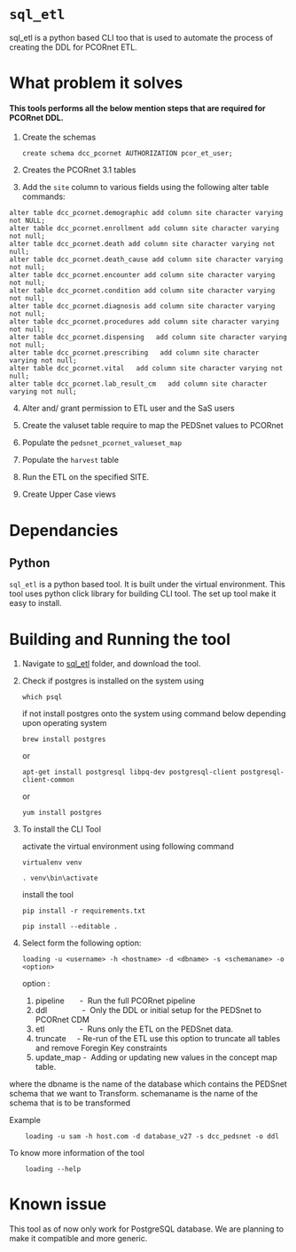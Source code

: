 # `sql_etl`

sql_etl is a python based CLI too that is used to automate the process of creating the DDL for PCORnet ETL.

# What problem it solves

#### This tools performs all the below mention steps that are required for PCORnet DDL.
1. Create the schemas 

	```
	create schema dcc_pcornet AUTHORIZATION pcor_et_user;
	```

2. Creates the PCORnet 3.1 tables

3. Add the `site` column to various fields using the following alter table commands: 

```
alter table dcc_pcornet.demographic add column site character varying not NULL;
alter table dcc_pcornet.enrollment add column site character varying not null;
alter table dcc_pcornet.death add column site character varying not null;
alter table dcc_pcornet.death_cause add column site character varying not null;
alter table dcc_pcornet.encounter add column site character varying not null;
alter table dcc_pcornet.condition add column site character varying not null;
alter table dcc_pcornet.diagnosis add column site character varying not null;
alter table dcc_pcornet.procedures add column site character varying not null;
alter table dcc_pcornet.dispensing   add column site character varying not null;
alter table dcc_pcornet.prescribing   add column site character varying not null;
alter table dcc_pcornet.vital   add column site character varying not null;
alter table dcc_pcornet.lab_result_cm   add column site character varying not null;

```

4. Alter and/ grant permission to ETL user and the SaS users

5. Create the valuset table require to map the PEDSnet values to PCORnet

6. Populate the `pedsnet_pcornet_valueset_map`

7. Populate the `harvest` table

8. Run the ETL on the specified SITE.

9. Create Upper Case views

# Dependancies

## Python 

`sql_etl` is a python based tool. It is built under the virtual environment. This tool uses python click library for building
CLI tool. The set up tool make it easy to install. 

# Building and Running the tool

1. Navigate to [sql_etl](https://github.com/PEDSnet/pedsnetcdm_to_pcornetcdm/tree/master/v2.8_to_3.1/sql_etl) folder, and download the tool.

3. Check if postgres is installed on the system using
   
   `which psql`
   
   if not install postgres onto the system using command below depending upon operating system
   
   
     `brew install postgres`
     
     or 
     
     `apt-get install postgresql libpq-dev postgresql-client postgresql-client-common`
     
     or
     
     `yum install postgres`

2. To install the CLI Tool

	  activate the virtual environment using following command
	
	`virtualenv venv`
	
	`. venv\bin\activate`
	
   install the tool
	
	 `pip install -r requirements.txt`
	 
	 `pip install --editable .`

   
3.  Select form the following option:
	
	 `loading -u <username> -h <hostname> -d <dbname> -s <schemaname> -o <option>`
	 
	 option :
	  1. pipeline&nbsp;&nbsp;&nbsp;&nbsp;&nbsp;&nbsp;&nbsp;-&nbsp; Run the full PCORnet pipeline
	  2. ddl&nbsp;&nbsp;&nbsp;&nbsp;&nbsp;&nbsp;&nbsp;&nbsp;&nbsp;&nbsp;&nbsp;&nbsp;&nbsp;&nbsp;&nbsp;&nbsp;-&nbsp; Only the DDL or initial setup for the PEDSnet to PCORnet CDM
	  3. etl&nbsp;&nbsp;&nbsp;&nbsp;&nbsp;&nbsp;&nbsp;&nbsp;&nbsp;&nbsp;&nbsp;&nbsp;&nbsp;&nbsp;&nbsp;&nbsp;-&nbsp; Runs only the ETL on the PEDSnet data.
	  4. truncate&nbsp;&nbsp;&nbsp;&nbsp;&nbsp;-&nbsp;Re-run of the ETL use this option to truncate all tables and remove Foregin Key constraints
	  5. update_map -&nbsp; Adding or updating new values in the concept map table.
   
   where the dbname is the name of the database which contains the PEDSnet schema that we want to Transform.
         schemaname is the name of the schema that is to be transformed
         
   Example
        
        loading -u sam -h host.com -d database_v27 -s dcc_pedsnet -o ddl
        
   To know more information of the tool
        
        loading --help
        
# Known issue
This tool as of now only work for PostgreSQL database. We are planning to make it compatible and more generic.
